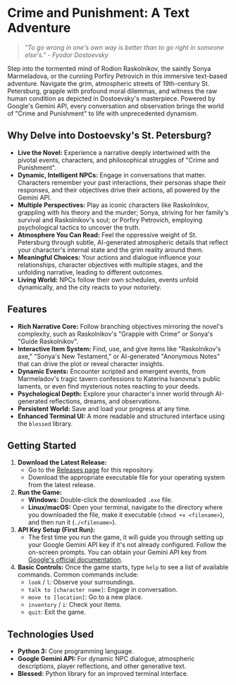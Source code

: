 # Crime and Punishment: A Text Adventure

> *"To go wrong in one's own way is better than to go right in someone else's." - Fyodor Dostoevsky*

Step into the tormented mind of Rodion Raskolnikov, the saintly Sonya Marmeladova, or the cunning Porfiry Petrovich in this immersive text-based adventure. Navigate the grim, atmospheric streets of 19th-century St. Petersburg, grapple with profound moral dilemmas, and witness the raw human condition as depicted in Dostoevsky's masterpiece. Powered by Google's Gemini API, every conversation and observation brings the world of "Crime and Punishment" to life with unprecedented dynamism.

## Why Delve into Dostoevsky's St. Petersburg?

* **Live the Novel:** Experience a narrative deeply intertwined with the pivotal events, characters, and philosophical struggles of "Crime and Punishment".
* **Dynamic, Intelligent NPCs:** Engage in conversations that matter. Characters remember your past interactions, their personas shape their responses, and their objectives drive their actions, all powered by the Gemini API.
* **Multiple Perspectives:** Play as iconic characters like Raskolnikov, grappling with his theory and the murder; Sonya, striving for her family's survival and Raskolnikov's soul; or Porfiry Petrovich, employing psychological tactics to uncover the truth.
* **Atmosphere You Can Read:** Feel the oppressive weight of St. Petersburg through subtle, AI-generated atmospheric details that reflect your character's internal state and the grim reality around them.
* **Meaningful Choices:** Your actions and dialogue influence your relationships, character objectives with multiple stages, and the unfolding narrative, leading to different outcomes.
* **Living World:** NPCs follow their own schedules, events unfold dynamically, and the city reacts to your notoriety.

## Features

* **Rich Narrative Core:** Follow branching objectives mirroring the novel's complexity, such as Raskolnikov's "Grapple with Crime" or Sonya's "Guide Raskolnikov".
* **Interactive Item System:** Find, use, and give items like "Raskolnikov's axe," "Sonya's New Testament," or AI-generated "Anonymous Notes" that can drive the plot or reveal character insights.
* **Dynamic Events:** Encounter scripted and emergent events, from Marmeladov's tragic tavern confessions to Katerina Ivanovna's public laments, or even find mysterious notes reacting to your deeds.
* **Psychological Depth:** Explore your character's inner world through AI-generated reflections, dreams, and observations.
* **Persistent World:** Save and load your progress at any time.
* **Enhanced Terminal UI:** A more readable and structured interface using the `blessed` library.

## Getting Started

1. **Download the Latest Release:**
   - Go to the [Releases page](https://github.com/AntoanBG3/crimeandpunishment/releases) for this repository.
   - Download the appropriate executable file for your operating system from the latest release.
2. **Run the Game:**
   - **Windows:** Double-click the downloaded `.exe` file.
   - **Linux/macOS:** Open your terminal, navigate to the directory where you downloaded the file, make it executable (`chmod +x <filename>`), and then run it (`./<filename>`).
3. **API Key Setup (First Run):**
   - The first time you run the game, it will guide you through setting up your Google Gemini API key if it's not already configured. Follow the on-screen prompts. You can obtain your Gemini API key from [Google's official documentation](https://ai.google.dev/gemini-api/docs/api-key).
4. **Basic Controls:**
   Once the game starts, type `help` to see a list of available commands. Common commands include:
   - `look` / `l`: Observe your surroundings.
   - `talk to [character name]`: Engage in conversation.
   - `move to [location]`: Go to a new place.
   - `inventory` / `i`: Check your items.
   - `quit`: Exit the game.

## Technologies Used

* **Python 3:** Core programming language.
* **Google Gemini API:** For dynamic NPC dialogue, atmospheric descriptions, player reflections, and other generative text.
* **Blessed:** Python library for an improved terminal interface.